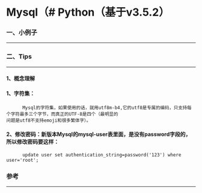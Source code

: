 # Mysql（# Python（基于v3.5.2）


###  一、小例子<br>
----------------------

###  二、Tips<br>
----------------------
####    1、概念理解
####      1、字符集：
          Mysql的字符集，如果使用的话，就用utf8m-b4,它的utf8是专属的编码，只支持每个字符最多三个字节，而真正的UTF-8是四个（最明显的
    问题是utf8不支持emoji和很多繁体字）。
          
####      2、修改密码：新版本Mysql的mysql-user表里面，是没有password字段的，所以修改密码要这样：
          update user set authentication_string=password('123') where user='root';

### 参考
-----------
